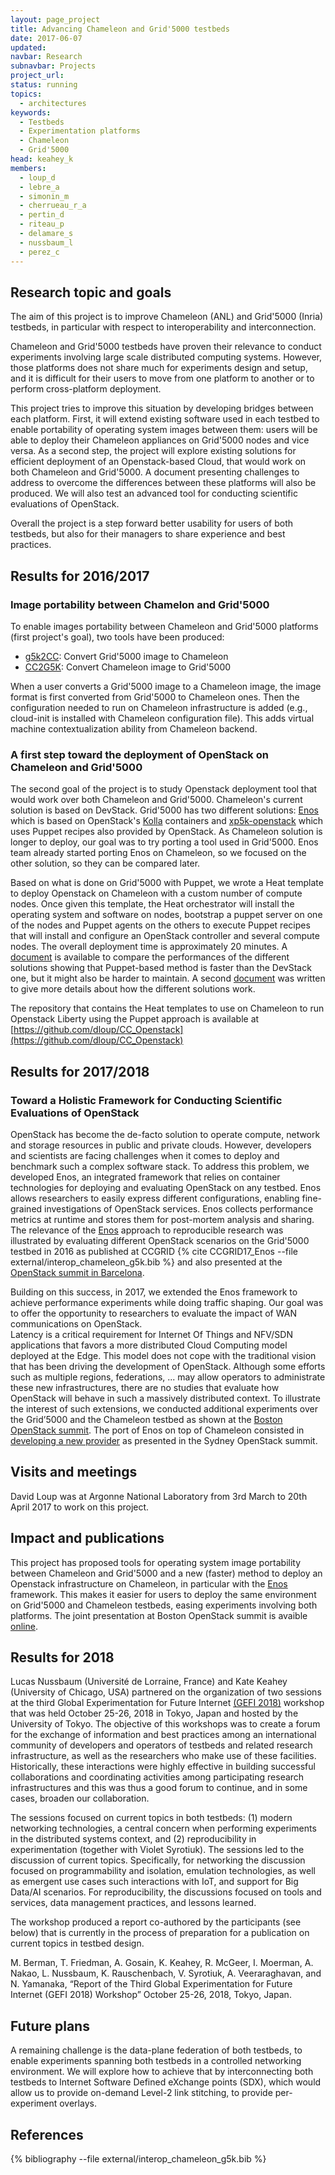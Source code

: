 ```yaml
---
layout: page_project
title: Advancing Chameleon and Grid'5000 testbeds
date: 2017-06-07
updated: 
navbar: Research
subnavbar: Projects
project_url:
status: running
topics:
  - architectures
keywords:
  - Testbeds
  - Experimentation platforms
  - Chameleon
  - Grid'5000
head: keahey_k
members:
  - loup_d
  - lebre_a
  - simonin_m
  - cherrueau_r_a
  - pertin_d
  - riteau_p
  - delamare_s
  - nussbaum_l
  - perez_c
---
```


## Research topic and goals
The aim of this project is to improve Chameleon (ANL) and
Grid'5000 (Inria) testbeds, in particular with respect to interoperability and interconnection.

Chameleon and Grid'5000 testbeds have proven their relevance to conduct
experiments involving large scale distributed computing systems. However, those
platforms does not share much for experiments design and setup, and it
is difficult for their users to move from one platform to another or to
perform cross-platform deployment.

This project tries to improve this situation by developing bridges between
each platform. First, it will extend existing software used in each testbed to
enable portability of operating system images between them: users
will be able to deploy their Chameleon appliances on Grid'5000 nodes and
vice versa. As a second step, the project will explore existing solutions for
efficient deployment of an Openstack-based Cloud, that would work on both
Chameleon and Grid'5000. A document presenting challenges to address to
overcome the differences between these platforms will also be produced.
We will also test an advanced tool for conducting scientific evaluations of OpenStack.

Overall the project is a step forward better usability for users of both
testbeds, but also for their managers to share experience and best practices.

## Results for 2016/2017

### Image portability between Chamelon and Grid'5000

To enable images portability between Chameleon and Grid'5000 platforms (first project's goal), two tools have been produced:

* [g5k2CC](https://github.com/dloup/g5k2CC): Convert Grid'5000 image to Chameleon
* [CC2G5K](https://github.com/dloup/CC2G5K): Convert Chameleon image to Grid'5000

When a user converts a Grid'5000 image to a Chameleon image, the image format is first converted from Grid'5000 to Chameleon ones. Then the configuration needed to run on Chameleon infrastructure is added (e.g., cloud-init is installed with Chameleon configuration file). This adds virtual machine contextualization ability from Chameleon backend.

### A first step toward the deployment of OpenStack on Chameleon and Grid'5000

The second goal of the project is to study Openstack deployment tool that would work over both Chameleon and Grid'5000.
Chameleon's current solution is based on DevStack. Grid'5000 has two different solutions: [Enos](https://enos.readthedocs.io/en/latest/) which is based on OpenStack's [Kolla](https://wiki.openstack.org/wiki/Kolla) containers and [xp5k-openstack](https://github.com/grid5000/xp5k-openstack) which uses Puppet recipes also provided by OpenStack. As Chameleon solution is longer to deploy, our goal was to try porting a tool used in Grid'5000. Enos team already started porting Enos on Chameleon, so we focused on the other solution, so they can be compared later.

Based on what is done on Grid'5000 with Puppet, we wrote a Heat template to deploy Openstack on Chameleon with a custom number of compute nodes. Once given this template, the Heat orchestrator will install the operating system and software on nodes, bootstrap a puppet server on one of the nodes and Puppet agents on the others to execute Puppet recipes that will install and configure an OpenStack controller and several compute nodes. The overall deployment time is approximately 20 minutes. A [document](https://docs.google.com/spreadsheets/d/1emHefWvhkO7BJwQkvXLgaIKJ64NxCLnbtajoOqrpXBk/edit?usp=sharing) is available to compare the performances of the different solutions showing that Puppet-based method is faster than the DevStack one, but it might also be harder to maintain. A second [document](https://docs.google.com/document/d/1PwgjST8I7xgeer75_0Xk7AQwlmpNGKvoBhEYYn4IhFI/edit?usp=sharing) was written to give more details about how the different solutions work.

The repository that contains the Heat templates to use on Chameleon to run Openstack Liberty using the Puppet approach is available at [https://github.com/dloup/CC_Openstack](https://github.com/dloup/CC_Openstack)

## Results for 2017/2018

### Toward a Holistic Framework for Conducting Scientific Evaluations of OpenStack

OpenStack has become the de-facto solution to operate compute, network and storage resources in public and private clouds. However, developers and scientists are facing challenges when it comes to deploy and benchmark such a complex software stack. 
To address this problem, we developed Enos, an integrated framework that relies on container technologies for deploying and evaluating OpenStack on any testbed. Enos allows researchers to easily express different configurations, enabling fine-grained investigations of OpenStack services. Enos collects performance metrics at runtime and stores them for post-mortem analysis and sharing. 
The relevance of the [Enos](http://enos.readthedocs.io/en/stable/) approach to reproducible research was illustrated by evaluating different OpenStack scenarios on the Grid'5000 testbed in 2016 as published at CCGRID {% cite CCGRID17_Enos --file external/interop_chameleon_g5k.bib %} and also presented at the [OpenStack summit in Barcelona](https://www.openstack.org/summit/barcelona-2016/summit-schedule/events/15977/chasing-1000-nodes-scale).

Building on this success, in 2017, we extended the Enos framework to achieve performance experiments while doing traffic shaping. 
Our goal was to offer the opportunity to researchers to evaluate the impact of WAN communications on OpenStack.  
Latency is  a critical requirement for Internet Of Things and NFV/SDN applications that favors a more distributed Cloud Computing model deployed at the Edge. 
This model does not cope with the traditional vision that has been driving the development of OpenStack. Although some efforts such as multiple regions, federations, ... may allow operators to administrate these new infrastructures, there are no studies that evaluate how OpenStack will behave in such a massively distributed context.
To illustrate the interest of such extensions, we conducted additional experiments over the Grid’5000 and the Chameleon testbed as shown at the [Boston OpenStack summit](https://www.openstack.org/summit/boston-2017/summit-schedule/events/17952/toward-fog-edge-and-nfv-deployments-evaluating-openstack-wanwide). The port of Enos on top of Chameleon consisted in [developing a new provider](http://enos.readthedocs.io/en/stable/provider/index.html) as presented in the Sydney OpenStack summit.


## Visits and meetings
David Loup was at Argonne National Laboratory from 3rd March to 20th April 2017 to work on this project.

## Impact and publications
This project has proposed tools for operating system image portability between Chameleon and Grid'5000 and a new (faster) method to deploy an Openstack infrastructure on Chameleon, in particular with the [Enos](https://github.com/BeyondTheClouds/enos) framework.
This makes it easier for users to deploy the same environment on Grid'5000 and Chameleon testbeds, easing experiments involving both platforms.
The joint presentation at Boston OpenStack summit is avaible [online](https://www.openstack.org/summit/boston-2017/summit-schedule/events/17952/toward-fog-edge-and-nfv-deployments-evaluating-openstack-wanwide).

## Results for 2018

Lucas Nussbaum (Université de Lorraine, France) and Kate Keahey (University of Chicago, USA) partnered on the organization of two sessions at the third Global Experimentation for Future Internet [(GEFI 2018)](http://indico.rnp.br/conferenceDisplay.py?confId=260) workshop that was held October 25-26, 2018 in Tokyo, Japan and hosted by the University of Tokyo. The objective of this workshops was to create a forum for the exchange of information and best practices among an international community of developers and operators of testbeds and related research infrastructure, as well as the researchers who make use of these facilities. Historically, these interactions were highly effective in building successful collaborations and coordinating activities among participating research infrastructures and this was thus a good forum to continue, and in some cases, broaden our collaboration. 

The sessions focused on current topics in both testbeds: (1) modern networking technologies, a central concern when performing experiments in the distributed systems context, and (2) reproducibility in experimentation (together with Violet Syrotiuk).  The sessions led to the discussion of current topics. Specifically, for networking the discussion focused on programmability and isolation, emulation technologies, as well as emergent use cases such interactions with IoT, and support for Big Data/AI scenarios. For reproducibility, the discussions focused on tools and services, data management practices, and lessons learned. 

The workshop produced a report co-authored by the participants (see below) that is currently in the process of preparation for a publication on current topics in testbed design. 

M. Berman, T. Friedman, A. Gosain, K. Keahey, R. McGeer, I. Moerman, A. Nakao, L. Nussbaum, K. Rauschenbach, V. Syrotiuk, A. Veeraraghavan, and N. Yamanaka, “Report of the Third Global Experimentation for Future Internet (GEFI 2018) Workshop” October 25-26, 2018, Tokyo, Japan.


## Future plans

A remaining challenge is the data-plane federation of both testbeds, to enable experiments spanning both testbeds in a
controlled networking environment. We will explore how to achieve that by interconnecting both testbeds to Internet Software Defined eXchange
points (SDX), which would allow us to provide on-demand Level-2 link stitching, to provide per-experiment overlays.

## References
{% bibliography --file external/interop_chameleon_g5k.bib %}
